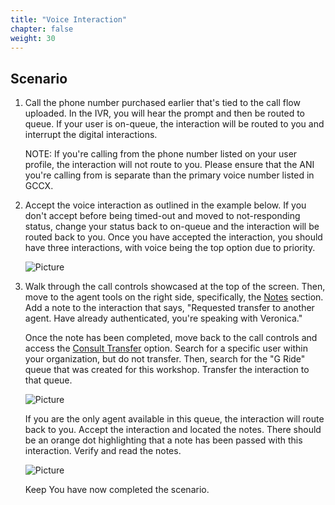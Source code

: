 ```yaml
---
title: "Voice Interaction"
chapter: false
weight: 30
---
```


## Scenario

1. Call the phone number purchased earlier that's tied to the call flow  uploaded. In the IVR, you will hear the prompt and then be routed to queue. If your user is on-queue, the interaction will be routed to you and interrupt the digital interactions.

    NOTE: If you're calling from the phone number listed on your user profile, the interaction will not route to you. Please ensure that the ANI you're calling from is separate than the primary voice number listed in GCCX.

2. Accept the voice interaction as outlined in the example below. If you don't accept before being timed-out and moved to not-responding status, change your status back to on-queue and the interaction will be routed back to you. Once you have accepted the interaction, you should have three interactions, with voice being the top option due to priority.

    ![Picture](/images/Accept_Voice.png)

3. Walk through the call controls showcased at the top of the screen. Then, move to the agent tools on the right side, specifically, the [Notes](https://help.mypurecloud.com/articles/enter-notes-for-an-interaction/) section. Add a note to the interaction that says, "Requested transfer to another agent. Have already authenticated, you're speaking with Veronica." 
    
    Once the note has been completed, move back to the call controls and access the [Consult Transfer](https://help.mypurecloud.com/articles/consult-transfer-a-call/) option. Search for a specific user within your organization, but do not transfer. Then, search for the "G Ride" queue that was created for this workshop. Transfer the interaction to that queue. 

    ![Picture](/images/CallControls_Consult.png)

    If you are the only agent available in this queue, the interaction will route back to you. Accept the interaction and located the notes. There should be an orange dot highlighting that a note has been passed with this interaction. Verify and read the notes. 

    ![Picture](/images/Notes.png)

    Keep  You have now completed the scenario.
